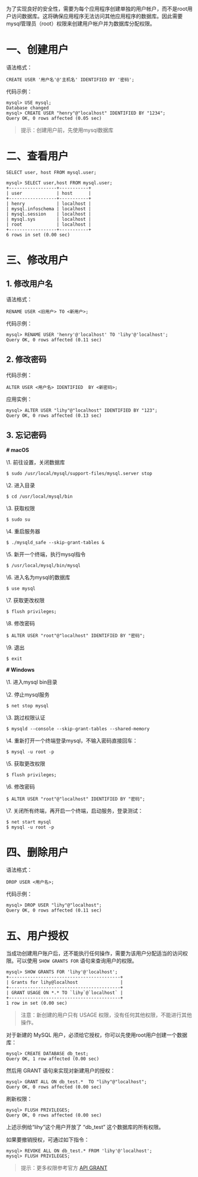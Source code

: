 为了实现良好的安全性，需要为每个应用程序创建单独的用户帐户，而不是root用户访问数据库。这将确保应用程序无法访问其他应用程序的数据库。因此需要mysql管理员（root）权限来创建用户帐户并为数据库分配权限。

# 一、创建用户

语法格式：

```mysql
CREATE USER '用户名'@'主机名' IDENTIFIED BY '密码';
```

代码示例：

```mysql
mysql> USE mysql;
Database changed
mysql> CREATE USER "henry"@"localhost" IDENTIFIED BY "1234";
Query OK, 0 rows affected (0.05 sec)
```

> 提示：创建用户前，先使用mysql数据库

# 二、查看用户

```mysql
SELECT user, host FROM mysql.user;
```

```mysql
mysql> SELECT user,host FROM mysql.user;
+------------------+-----------+
| user             | host      |
+------------------+-----------+
| henry            | localhost |
| mysql.infoschema | localhost |
| mysql.session    | localhost |
| mysql.sys        | localhost |
| root             | localhost |
+------------------+-----------+
6 rows in set (0.00 sec)
```

# 三、修改用户

## 1. 修改用户名

语法格式：

```mysql
RENAME USER <旧用户> TO <新用户>;
```

代码示例：

```mysql
mysql> RENAME USER 'henry'@'localhost' TO 'lihy'@'localhost';
Query OK, 0 rows affected (0.11 sec)
```

## 2. 修改密码

代码示例：

```mysql
ALTER USER <用户名> IDENTIFIED  BY <新密码>;
```

应用实例：

```mysql
mysql> ALTER USER "lihy"@"localhost" IDENTIFIED BY "123";
Query OK, 0 rows affected (0.13 sec)
```

## 3. 忘记密码

**# macOS**

\1. 前往设置，关闭数据库

```shell
$ sudo /usr/local/mysql/support-files/mysql.server stop
```

\2. 进入目录

```shell
$ cd /usr/local/mysql/bin
```

\3. 获取权限

```shell
$ sudo su
```

\4. 重启服务器

```shell
$ ./mysqld_safe --skip-grant-tables &
```

\5.  新开一个终端，执行mysql指令

```shell
$ /usr/local/mysql/bin/mysql
```

\6. 进入名为mysql的数据库

```shell
$ use mysql 
```

\7. 获取更改权限

```shell
$ flush privileges;
```

\8. 修改密码

```shell
$ ALTER USER "root"@"localhost" IDENTIFIED BY "密码";
```

\9. 退出

```shell
$ exit
```

**# Windows**

\1. 进入mysql bin目录

\2. 停止mysql服务

```shell
$ net stop mysql
```

\3. 跳过权限认证

```shell
$ mysqld --console --skip-grant-tables --shared-memory
```

\4. 重新打开一个终端登录mysql，不输入密码直接回车：

```shell
$ mysql -u root -p
```

\5. 获取更改权限

```shell
$ flush privileges;
```

\6. 修改密码

```shell
$ ALTER USER "root"@"localhost" IDENTIFIED BY "密码";
```

\7. 关闭所有终端，再开启一个终端，启动服务，登录测试：

```shell
$ net start mysql
$ mysql -u root -p
```

# 四、删除用户

语法格式：

```mysql
DROP USER <用户名>;
```

代码示例：

```mysql
mysql> DROP USER "lihy"@"localhost";
Query OK, 0 rows affected (0.11 sec)
```

# 五、用户授权

当成功创建用户账户后，还不能执行任何操作，需要为该用户分配适当的访问权限。可以使用 `SHOW GRANTS FOR` 语句来查询用户的权限。

```mysql
mysql> SHOW GRANTS FOR 'lihy'@'localhost';
+------------------------------------------+
| Grants for lihy@localhost                |
+------------------------------------------+
| GRANT USAGE ON *.* TO `lihy`@`localhost` |
+------------------------------------------+
1 row in set (0.00 sec)
```

> 注意：新创建的用户只有 USAGE 权限，没有任何其他权限，不能进行其他操作。

对于新建的 MySQL 用户，必须给它授权，你可以先使用root用户创建一个数据库：

```mysql
mysql> CREATE DATABASE db_test;
Query OK, 1 row affected (0.00 sec)
```

然后用 GRANT 语句来实现对新建用户的授权：

```mysql
mysql> GRANT ALL ON db_test.*  TO "lihy"@"localhost";
Query OK, 0 rows affected (0.00 sec)

```

刷新权限：

```mysql
mysql> FLUSH PRIVILEGES;
Query OK, 0 rows affected (0.00 sec)
```

上述示例给“lihy”这个用户开放了 “db_test” 这个数据库的所有权限。

如果要撤销授权，可通过如下指令：

```mysql
mysql> REVOKE ALL ON db_test.* FROM 'lihy'@'localhost';
mysql> FLUSH PRIVILEGES;
```

> 提示：更多权限参考官方 [API GRANT](https://dev.mysql.com/doc/refman/8.0/en/grant.html)